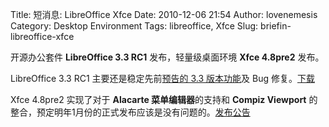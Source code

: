 Title: 短消息: LibreOffice Xfce
Date: 2010-12-06 21:54
Author: lovenemesis
Category: Desktop Environment
Tags: libreoffice, Xfce
Slug: briefin-libreoffice-xfce

开源办公套件 **LibreOffice 3.3 RC1** 发布，轻量级桌面环境 **Xfce
4.8pre2** 发布。

LibreOffice 3.3 RC1 主要还是稳定先前[预告的 3.3
版本功能](http://linuxtoy.org/archives/openofficeorg-33-beta-1.html)及
Bug 修复。[下载](http://www.documentfoundation.org/download/)

Xfce 4.8pre2 实现了对于 **Alacarte 菜单编辑器**的支持和 **Compiz
Viewport**
的整合，预定明年1月份的正式发布应该是没有问题的。[发布公告](http://www.xfce.org/about/news?id=25)

